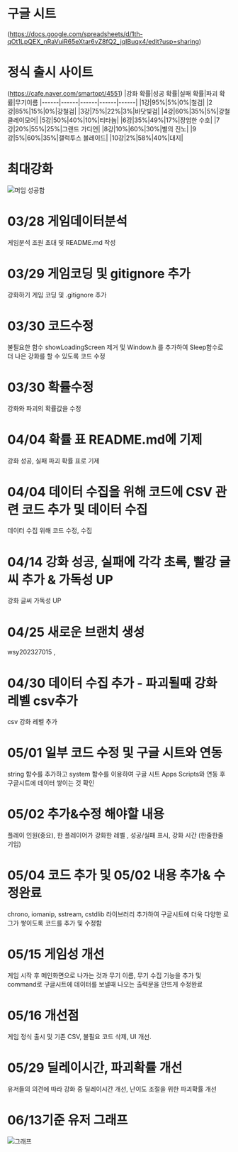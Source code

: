 # 구글 시트 
(https://docs.google.com/spreadsheets/d/1th-qOt1LpQEX_nRaVuiR65eXtar6vZ8fQ2_jqIBuqx4/edit?usp=sharing)
# 정식 출시 사이트
(https://cafe.naver.com/smartopt/4551)
|강화 확률|성공 확률|실패 확률|파괴 확률|무기이름
|------|------|------|------|------|
|1강|95%|5%|0%|철검|
|2강|85%|15%|0%|강철검|
|3강|75%|22%|3%|바닷빛검|
|4강|60%|35%|5%|강철 클레이모어|
|5강|50%|40%|10%|티타늄|
|6강|35%|49%|17%|장엄한 수호|
|7강|20%|55%|25%|그랜드 가디언|
|8강|10%|60%|30%|별의 진노|
|9강|5%|60%|35%|갤럭투스 블레이드|
|10강|2%|58%|40%|대지|
# 최대강화
![머임 성공함](https://github.com/yuh2327015/gamedata/assets/127164406/7f9590b9-6b21-4c76-80fe-f764249def35)
# 03/28 게임데이터분석
게임분석 조원 초대 및 README.md 작성
# 03/29 게임코딩 및 gitignore 추가
강화하기 게임 코딩 및 .gitignore 추가
# 03/30 코드수정
불필요한 함수 showLoadingScreen 제거 및 Window.h 를 추가하여 Sleep함수로 더 나은 강화를 할 수 있도록 코드 수정
# 03/30 확률수정
강화와 파괴의 확률값을 수정
# 04/04 확률 표 README.md에 기제
강화 성공, 실패 파괴 확률 표로 기제
# 04/04 데이터 수집을 위해 코드에 CSV 관련 코드 추가 및 데이터 수집
데이터 수집 위해 코드 수정, 수집
# 04/14 강화 성공, 실패에 각각 초록, 빨강 글씨 추가 & 가독성 UP
강화 글씨 가독성 UP 
# 04/25 새로운 브랜치 생성
wsy202327015 , 
# 04/30 데이터 수집 추가 - 파괴될때 강화 레벨 csv추가
csv 강화 레벨 추가
# 05/01 일부 코드 수정 및 구글 시트와 연동
string 함수를 추가하고 system 함수를 이용하여 구글 시트 Apps Scripts와 연동 후
구글시트에 데이터 쌓이는 것 확인
# 05/02 추가&수정 해야할 내용
플레이 인원(중요), 한 플레이어가 강화한 레벨 , 성공/실패 표시, 강화 시간 (한줄한줄 기입)
# 05/04 코드 추가 및 05/02 내용 추가& 수정완료
chrono, iomanip, sstream, cstdlib 라이브러리 추가하여 구글시트에 더욱 다양한 로그가 쌓이도록 코드를 추가 및 수정함
# 05/15 게임성 개선
게임 시작 후 메인화면으로 나가는 것과 무기 이름, 무기 수집 기능을 추가 및 command로 구글시트에 데이터를 보낼때 나오는 출력문을 안뜨게 수정완료
# 05/16 개선점
게임 정식 출시 및 기존 CSV, 불필요 코드 삭제, UI 개선. 
# 05/29 딜레이시간, 파괴확률 개선
유저들의 의견에 따라 강화 중 딜레이시간 개선, 난이도 조절을 위한 파괴확률 개선
# 06/13기준 유저 그래프
![그래프](https://github.com/yuh2327015/gamedata/assets/127164406/da4e9ab7-0546-4cd5-a1fa-bd732de8a6a8)
